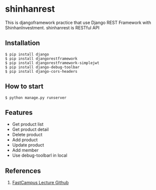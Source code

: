 # shinhanrest
This is djangoframework practice that use Django REST Framework with ShinhanInvestment. shinhanrest is RESTful API

## Installation
```shell
$ pip install django
$ pip install djangorestframework
$ pip install djangorestframework-simplejwt
$ pip install django-debug-toolbar
$ pip install django-cors-headers
```
## How to start
```shell
$ python manage.py runserver
```

## Features
- Get product list
- Get product detail
- Delete product
- Add product
- Update product
- Add member
- Use debug-toolbarl in local

## References
1. [FastCampus Lecture Github](https://github.com/Alghost/2023-shinhan)
